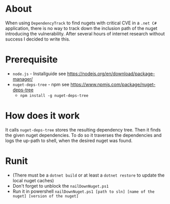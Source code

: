 # About

When using `DependencyTrack` to find nugets with critical CVE in a `.net C#` application, there is no way to track down the inclusion path of the nuget introducing the vulnerability.
After several hours of internet research without success I decided to write this.

# Prerequisite

* `node.js` - Installguide see https://nodejs.org/en/download/package-manager/
* `nuget-deps-tree` - npm see https://www.npmjs.com/package/nuget-deps-tree
	* `npm install -g nuget-deps-tree`

# How does it work

It calls `nuget-deps-tree` stores the resulting dependency tree. Then it finds the given nuget dependencies. To do so it traverses the dependencies and logs the up-path to shell, when the desired nuget was found.

# Runit

* (There must be a `dotnet build` or at least a `dotnet restore` to update the local nuget caches)
* Don't forget to unblock the `nailDownNuget.ps1`
* Run it in powershell `nailDownNuget.ps1 [path to sln] [name of the nuget] [version of the nuget]`